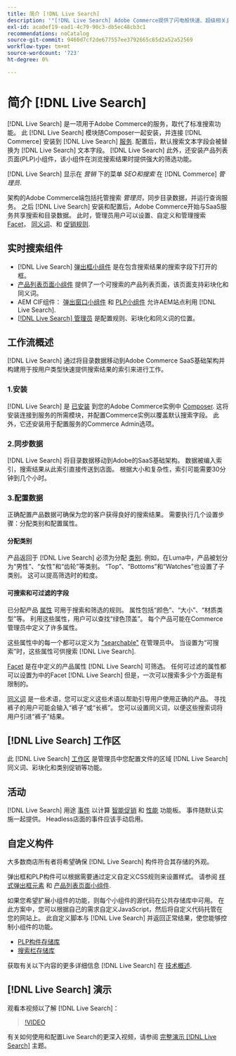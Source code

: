 ```yaml
---
title: 简介 [!DNL Live Search]
description: '"[!DNL Live Search] Adobe Commerce提供了闪电般快速、超级相关且直观的搜索体验。”'
exl-id: aca0ef19-ead1-4c79-90c3-db5ec48cb3c1
recommendations: noCatalog
source-git-commit: 9460d7cf2de677557ee3792665c65d2a52a52569
workflow-type: tm+mt
source-wordcount: '723'
ht-degree: 0%

---
```


# 简介 [!DNL Live Search]

[!DNL Live Search] 是一项用于Adobe Commerce的服务，取代了标准搜索功能。 此 [!DNL Live Search] 模块随Composer一起安装，并连接 [!DNL Commerce] 安装到 [!DNL Live Search] [服务](../landing/saas.md). 配置后，默认搜索文本字段会被替换为 [!DNL Live Search] 文本字段。 [!DNL Live Search] 此外，还安装产品列表页面(PLP)小组件，该小组件在浏览搜索结果时提供强大的筛选功能。

[!DNL Live Search] 显示在 *营销* 下的菜单 *SEO和搜索* 在 [!DNL Commerce] *管理员*.

架构的Adobe Commerce端包括托管搜索 *管理员*，同步目录数据，并运行查询服务。 之后 [!DNL Live Search] 安装和配置后，Adobe Commerce开始与SaaS服务共享搜索和目录数据。 此时，管理员用户可以设置、自定义和管理搜索 [Facet](facets.md)， [同义词](synonyms.md)、和 [促销规则](category-merch.md).

## 实时搜索组件

* [!DNL Live Search] [弹出框小组件](storefront-popover.md) 是在包含搜索结果的搜索字段下打开的框。
* [产品列表页面小组件](plp-styling.md) 提供了一个可搜索的产品列表页面，该页面支持彩块化和同义词。
* AEM CIF组件： [弹出窗口小组件](https://experienceleague.adobe.com/docs/experience-manager-cloud-service/content/content-and-commerce/integrations/live-search-popover.html?lang=en) 和 [PLP小组件](https://experienceleague.adobe.com/docs/experience-manager-cloud-service/content/content-and-commerce/integrations/live-search-plp.html) 允许AEM站点利用 [!DNL Live Search].
* [[!DNL Live Search] 管理员](workspace.md) 是配置规则、彩块化和同义词的位置。

## 工作流概述

[!DNL Live Search] 通过将目录数据移动到Adobe Commerce SaaS基础架构并构建用于按用户类型快速提供搜索结果的索引来进行工作。

### 1.安装

[!DNL Live Search] 是 [已安装](install.md) 到您的Adobe Commerce实例中 [Composer](https://getcomposer.org/). 这将安装连接到服务的所需模块，并配置Commerce实例以覆盖默认搜索字段。 此外，它还安装用于配置服务的Commerce Admin选项。

### 2.同步数据

[!DNL Live Search] 将目录数据移动到Adobe的SaaS基础架构。 数据被编入索引，搜索结果从此索引直接传送到店面。 根据大小和复杂性，索引可能需要30分钟到几个小时。

### 3.配置数据

正确配置产品数据可确保为您的客户获得良好的搜索结果。 需要执行几个设置步骤：分配类别和配置属性。

#### 分配类别

产品返回于 [!DNL Live Search] 必须为分配 [类别](https://experienceleague.adobe.com/docs/commerce-admin/catalog/categories/categories.html). 例如，在Luma中，产品被划分为“男性”、“女性”和“齿轮”等类别。 “Top”、“Bottoms”和“Watches”也设置了子类别。 这可以提高筛选时的粒度。

#### 可搜索和可过滤的字段

已分配产品 [属性](https://experienceleague.adobe.com/docs/commerce-admin/catalog/product-attributes/product-attributes.html) 可用于搜索和筛选的规则。 属性包括“颜色”、“大小”、“材质类型”等。 利用这些属性，用户可以查找“绿色顶盖”。 每个产品可能在Commerce管理员中定义了许多属性。

这些属性中的每一个都可以定义为 [&quot;searchable&quot;](https://experienceleague.adobe.com/docs/commerce-admin/catalog/catalog/search/search.html) 在管理员中。 当设置为“可搜索”时，这些属性可供搜索 [!DNL Live Search].

[Facet](facets.md) 是在中定义的产品属性 [!DNL Live Search] 可筛选。 任何可过滤的属性都可以设置为中的Facet [!DNL Live Search] 但是，一次可以搜索多少个方面是有限制的。

[同义词](synonyms.md) 是一些术语，您可以定义这些术语以帮助引导用户使用正确的产品。 寻找裤子的用户可能会输入“裤子”或“长裤”。 您可以设置同义词，以便这些搜索词将用户引进“裤子”结果。

## [!DNL Live Search] 工作区

此 [!DNL Live Search] [工作区](workspace.md) 是管理员中您配置文件的区域 [!DNL Live Search] 同义词、彩块化和类别促销等功能。

## 活动

[!DNL Live Search] 用途 [事件](events.md) 以计算 [智能促销](category-merch.md) 和 [性能](performance.md) 功能板。 事件随默认实施一起提供。 Headless店面的事件应该手动启用。

## 自定义构件

大多数商店所有者将希望确保 [!DNL Live Search] 构件符合其存储的外观。

弹出框和PLP构件可以根据需要通过定义自定义CSS规则来设置样式。 请参阅 [样式弹出框元素](storefront-popover-styling.md) 和 [产品列表页面小组件](plp-styling.md).

如果您希望扩展小组件的功能，则每个小组件的源代码在公共存储库中可用。
在此方案中，您可以根据自己的需求自定义JavaScript，然后将自定义代码托管在您的网站上。 此自定义脚本与 [!DNL Live Search] 并返回正常结果，使您能够控制小组件的功能。

* [PLP构件存储库](https://github.com/adobe/storefront-product-listing-page)
* [搜索栏存储库](https://github.com/adobe/storefront-search-as-you-type)

获取有关以下内容的更多详细信息 [!DNL Live Search] 在 [技术概述](technical-overview.md).

## [!DNL Live Search] 演示

观看本视频以了解 [!DNL Live Search]：

>[!VIDEO](https://video.tv.adobe.com/v/3418679?quality=12&learn=on)

有关如何使用和配置Live Search的更深入视频，请参阅 [完整演示 [!DNL Live Search]](https://experienceleague.adobe.com/docs/commerce-learn/tutorials/marketing/live-search-full-demonstration.html) 主题。
